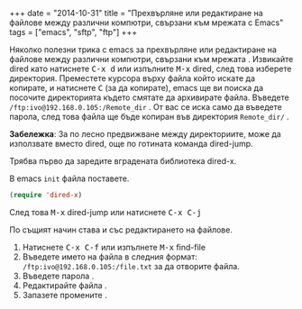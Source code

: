 +++
date = "2014-10-31"
title = "Прехвърляне или редактиране на файлове между различни компютри, свързани към мрежата с Emacs"
tags = ["emacs", "sftp", "ftp"]
+++

Няколко полезни трика с emacs за прехвърляне или редактиране на файлове между различни компютри, свързани към мрежата .
Извикайте dired като натиснете <kbd>C-x d</kbd> или изпълните <kbd>M-x</kbd> dired, след това изберете директория. Преместете курсора върху файла който искате да копирате, и натиснете <kbd>C</kbd> (за да копирате), emacs ще ви поиска да посочите директорията където смятате да архивирате файла. Въведете `/ftp:ivo@192.168.0.105:/Remote_dir` . От вас се иска само да въведете парола, след това файла ще бъде копиран във директория `Remote_dir/` .

**Забележка**: За по лесно предвижване между директориите, може да използвате вместо dired, още по готината команда dired-jump.

Трябва първо да заредите вградената библиотека dired-x.

В emacs `init` файла поставете.

```cl
(require 'dired-x)
```

След това <kbd>M-x</kbd> dired-jump или натиснете <kbd>C-x C-j</kbd>

По същият начин става и със редактирането на файлове.

1. Натиснете <kbd>C-x C-f</kbd> или изпълнете <kbd>M-x</kbd> find-file
2. Въведете името на файла в следния формат: `/ftp:ivo@192.168.0.105:/file.txt` за да отворите файла.
3. Въведете парола .
4. Редактирайте файла .
5. Запазете промените .
